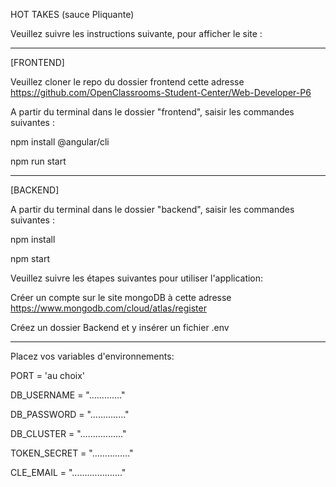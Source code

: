 HOT TAKES (sauce PIiquante)

Veuillez suivre les instructions suivante, pour afficher le site :


----------------------------------------------------------------------------------------


[FRONTEND]

Veuillez cloner le repo du dossier frontend cette adresse https://github.com/OpenClassrooms-Student-Center/Web-Developer-P6

A partir du terminal dans le dossier "frontend", saisir les commandes suivantes : 

npm install @angular/cli

npm run start


-----------------------------------------------------------------------------------------


[BACKEND]

A partir du terminal dans le dossier "backend", saisir les commandes suivantes : 

npm install

npm start

Veuillez suivre les étapes suivantes pour utiliser l'application:

Créer un compte sur le site mongoDB à cette adresse https://www.mongodb.com/cloud/atlas/register

Créez un dossier Backend et y insérer un fichier .env 


-------------------------------------------------------------------------------------------


Placez vos variables d'environnements:

PORT = 'au choix'

DB_USERNAME = "............."

DB_PASSWORD = ".............."

DB_CLUSTER = "................."

TOKEN_SECRET = "..............."

CLE_EMAIL = "...................."
